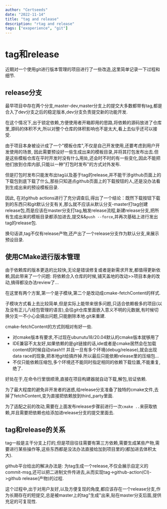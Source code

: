 ```yaml
---
author: "Certseeds"
date: "2022-11-14"
title: "tag and release"
description: "rtag and release"
tags: ["exoperience", "git"]
---
```



# tag和release

近期对一个使用git进行版本管理的项目进行了一些改造,这里简单记录一下过程和细节.

## release分支

最早项目中存在两个分支,master-dev,master分支上的提交大多数都带有tag,都是合入了dev分支之后的稳定版本,dev分支负责提交新的功能开发.

在这个情况下,出于锁定依赖,方便使用者开箱即用的思路,将依赖的源码放进了仓库里,源码的体积不大,所以对整个仓库的体积影响也不是太大,看上去似乎还可以接受.

由于项目本身被设计成了一个"模板仓库",不仅是自己开发使用,还要考虑到用户开发使用的场景, 因此需要预设好一些生成出来的模板目录,并将其打包发布出去.但是这些模板仓库在平时开发时没有什么用处,还会时不时的有一些变化,因此不能把他们放到仓库内部,只能以一种"打包时发布"的方式对外发布.

但是打包时发布只能发布出tag以及基于tag的release,并不能干涉github页面上的下载包到底下载了什么,那些只知道点github页面上的下载按钮的人,还是没办法看到生成出来的预设模板目录.

因此, 在对github actions进行了充分调查后,得出了一个结论：既然下载按钮下载到的东西只和git默认分支有关,那么就不应该从默认分支-master打tag创建release包,而是应该在master分支打tag,触发release流程,新建release分支,把所有生成出来的模板目录都添加进去,提交&&`push --force`,并再次基础上进行发出tag的release包.

换句话讲,tag不仅有release产物,还产出了一个release分支作为默认分支,来展示预设目录.

## 使用CMake进行版本管理

由于依赖库的版本更迭的比较快,无论是错误修复或者是新需求开发,都值得更新依赖,因此带来了一个问题: 将依赖合入仓库的时候,铺天盖地的改动>>项目本身的改动,搞得都没办法review了...

在这里有两个方案,第一个是子模块,第二个是改动成cmake-fetchContent的样式.

子模块方式看上去比较简单,但是实际上能带来很多问题,只适合依赖极多的项目(以及没有正儿八经包管理的语言),会往git仓库里面嵌入意义不明的元数据,有时候切换分支一不小心会搞出问题,只能删除本地.git来重建.

cmake-fetchContent的方式则相对有好一些.

+ 对cmake版本有要求,不过现在ubunutu18/20.04默认的cmake版本就够用了
+ IDE兼容不太友好,如果依赖的是git链接的话,ide或者是cmake居然会在加载content的时候自动stash!!! 并且一旦有多个环境(debug/release),就会出现data race的现象,把本地git给搞炸掉.所以最后只能依赖release里的压缩包...
+ 不仅只能依赖压缩包,多个环境还不能同时指定相同的依赖下载位置,不能重复,绝了.

好处在于,在命令行里很顺滑,直接在项目构建器就自动下载,解包,验证依赖.

为了最大程度的避免非开发者的迷惑,给release分支准备了独特的cmake文件,去掉了fetchContent,变为直接把依赖放到third_party里面.

为了适配之前的改动,需要在上面发布release步骤前进行一次`cmake ..`来获取依赖,并且需要把依赖也给添加进release分支的提交里面去.

## tag和release的关系

tag一般是主干分支上打的,但是项目往往需要有第三方依赖,需要生成某些产物,需要进行某些操作等,这些东西都是没法办法直接给加到项目里的(都加进去体积太大).

github平台给出的解决办法是: 为tag生成一个release,不仅会展示自定义的commit-msg,还可以把二进制文件传进去,从而实现tag->github-action(CI)->github release(产物)的过程.

这个过程中,出于对用户友好,以及方便复现的角度,都应该存在一个release分支,作为长期存在的短提交,总是被master上的tag"生成"出来,贴在master分支后面,提供充足的可复现性.
